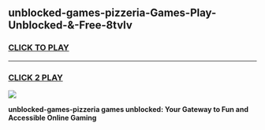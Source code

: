 
## unblocked-games-pizzeria-Games-Play-Unblocked-&-Free-8tvlv
<h3>
<a href="https://premium76.site?title=unblocked-games-pizzeria&ref=24A">CLICK TO PLAY</a></h3>
<hr>

<h3>
<a href="https://premium76.site?title=unblocked-games-pizzeria&ref=24A">CLICK 2 PLAY</a>
  
</h3>

<a href="https://premium76.site?title=unblocked-games-pizzeria&ref=24A"><img src="https://clearcache.store/games.png"></a>


**unblocked-games-pizzeria games unblocked: Your Gateway to Fun and Accessible Online Gaming**
